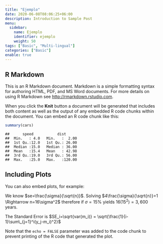 ```yaml
---
title: "Ejemplo"
date: 2020-06-08T08:06:25+06:00
description: Introduction to Sample Post
menu:
  sidebar:
    name: Ejemplo
    identifier: ejemplo
    weight: 50
tags: ["Basic", "Multi-lingual"]
categories: ["Basic"]
enable: true
---
```


## R Markdown

This is an R Markdown document. Markdown is a simple formatting syntax
for authoring HTML, PDF, and MS Word documents. For more details on
using R Markdown see <http://rmarkdown.rstudio.com>.

When you click the **Knit** button a document will be generated that
includes both content as well as the output of any embedded R code
chunks within the document. You can embed an R code chunk like this:

``` r
summary(cars)
```

    ##      speed           dist       
    ##  Min.   : 4.0   Min.   :  2.00  
    ##  1st Qu.:12.0   1st Qu.: 26.00  
    ##  Median :15.0   Median : 36.00  
    ##  Mean   :15.4   Mean   : 42.98  
    ##  3rd Qu.:19.0   3rd Qu.: 56.00  
    ##  Max.   :25.0   Max.   :120.00

## Including Plots

You can also embed plots, for example:

We know $se=\frac{\sigma}{\sqrt{n}}$. Solving
$4\frac{\sigma}{\sqrt{n}}=1 \Rightarrow n=16\sigma^2$ therefore if
*σ* = 15% yields 16(15<sup>2</sup>) = 3, 600 years.

The Standard Error is
$SE_i=\sqrt{var(m_i)} = \sqrt{\frac{1}{i-1}\sum\_{j=1}^i(y_j-m_i)^2}$

Note that the `echo = FALSE` parameter was added to the code chunk to
prevent printing of the R code that generated the plot.

